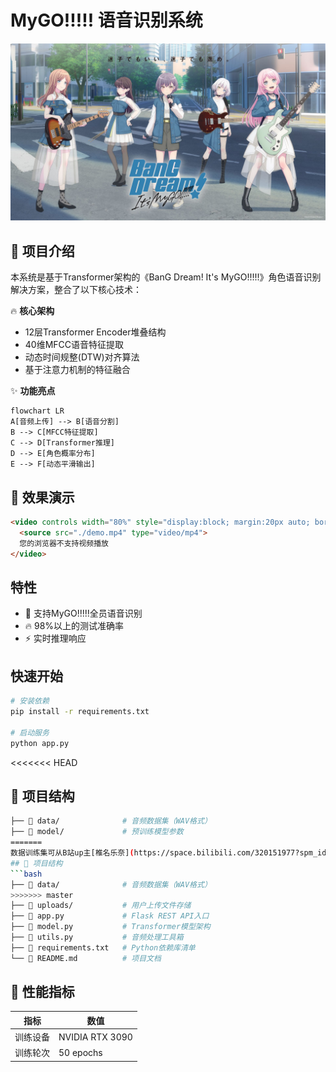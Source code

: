 # MyGO!!!!! 语音识别系统

![Banner](mygo.jpg)

## 🚀 项目介绍

本系统是基于Transformer架构的《BanG Dream! It's MyGO!!!!!》角色语音识别解决方案，整合了以下核心技术：

🔥 **核心架构**
- 12层Transformer Encoder堆叠结构
- 40维MFCC语音特征提取
- 动态时间规整(DTW)对齐算法
- 基于注意力机制的特征融合

✨ **功能亮点**
```mermaid
flowchart LR
A[音频上传] --> B[语音分割]
B --> C[MFCC特征提取]
C --> D[Transformer推理]
D --> E[角色概率分布]
E --> F[动态平滑输出]
```


## 🎥 效果演示
```html
<video controls width="80%" style="display:block; margin:20px auto; border-radius:8px;">
  <source src="./demo.mp4" type="video/mp4">
  您的浏览器不支持视频播放
</video>
```

## 特性
- 🎤 支持MyGO!!!!!全员语音识别
- 🔥 98%以上的测试准确率
- ⚡ 实时推理响应

## 快速开始
```bash
# 安装依赖
pip install -r requirements.txt

# 启动服务
python app.py
```
<<<<<<< HEAD

## 📂 项目结构
```bash
├── 📁 data/              # 音频数据集（WAV格式）
├── 📁 model/             # 预训练模型参数
=======
数据训练集可从B站up主[椎名乐奈](https://space.bilibili.com/320151977?spm_id_from=333.337.search-card.all.click)处获得，将各个角色的语音包放入raw_data文件夹然后对每个角色分别单独建一个文件夹，然后放入对应角色的语音音频，然后再通过split_wav.py分割音频到data文件夹中
## 📂 项目结构
```bash
├── 📁 data/              # 音频数据集（WAV格式）
>>>>>>> master
├── 📁 uploads/           # 用户上传文件存储
├── 📄 app.py             # Flask REST API入口
├── 📄 model.py           # Transformer模型架构
├── 📄 utils.py           # 音频处理工具箱
├── 📄 requirements.txt   # Python依赖库清单
└── 📄 README.md          # 项目文档
```

## 🚀 性能指标

| 指标                | 数值                  |
|---------------------|-----------------------|
| 训练设备            | NVIDIA RTX 3090       |
| 训练轮次            | 50 epochs              |

